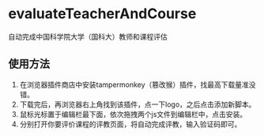 # evaluateTeacherAndCourse
自动完成中国科学院大学（国科大）教师和课程评估

## 使用方法

1. 在浏览器插件商店中安装tampermonkey（篡改猴）插件，找最高下载量准没错。
2. 下载完后，再浏览器右上角找到该插件，点一下logo，之后点击添加新脚本。
3. 鼠标光标置于编辑栏最下面，依次拖拽两个js文件到编辑栏中，点击安装。
4. 分别打开你要评价课程的评教页面，将自动完成评教，输入验证码即可。
